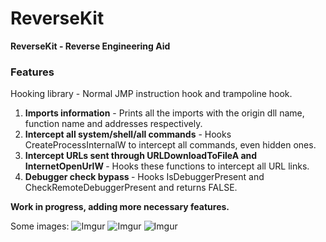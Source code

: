 # ReverseKit

<b>ReverseKit - Reverse Engineering Aid</b>

### Features

Hooking library - Normal JMP instruction hook and trampoline hook.

1. <b>Imports information</b> - Prints all the imports with the origin dll name, function name and addresses respectively.
2. <b>Intercept all system/shell/all commands</b> - Hooks CreateProcessInternalW to intercept all commands, even hidden ones.
3. <b>Intercept URLs sent through URLDownloadToFileA and InternetOpenUrlW </b> - Hooks these functions to intercept all URL links.
4. <b>Debugger check bypass </b> - Hooks IsDebuggerPresent and CheckRemoteDebuggerPresent and returns FALSE.

<b>Work in progress, adding more necessary features.</b>

Some images:
![Imgur](https://i.imgur.com/ExrfWGQ.png)
![Imgur](https://i.imgur.com/PWuwnI6.png)
![Imgur](https://i.imgur.com/a7uPFmH.png)
